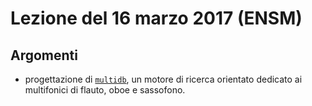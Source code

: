 # Lezione del 16 marzo 2017 (ENSM)

## Argomenti

* progettazione di [`multidb`](https://github.com/clapana/multidb), un motore
  di ricerca orientato dedicato ai multifonici di flauto, oboe e sassofono.
